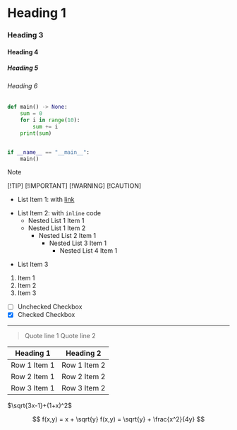 # Heading 1

### Heading 3

#### Heading 4

##### Heading 5

###### Heading 6

```python
def main() -> None:
    sum = 0
    for i in range(10):
        sum += i
    print(sum)


if __name__ == "__main__":
    main()
```

> [!NOTE]
> [!TIP]
> [!IMPORTANT]
> [!WARNING]
> [!CAUTION]

- List Item 1: with [link](https://example.com)
* List Item 2: with `inline` code
    * Nested List 1 Item 1
    * Nested List 1 Item 2
      - Nested List 2 Item 1
        - Nested List 3 Item 1
          - Nested List 4 Item 1
+ List Item 3

1. Item 1
2. Item 2
3. Item 3

- [ ] Unchecked Checkbox
- [x] Checked Checkbox

---

  > Quote line 1
  > Quote line 2

| Heading 1    | Heading 2    |
| ------------ | ------------ |
| Row 1 Item 1 | Row 1 Item 2 |
| Row 2 Item 1 | Row 2 Item 2 |
| Row 3 Item 1 | Row 3 Item 2 |

$\sqrt{3x-1}+(1+x)^2$

$$
f(x,y) = x + \sqrt{y}
f(x,y) = \sqrt{y} + \frac{x^2}{4y}
$$
